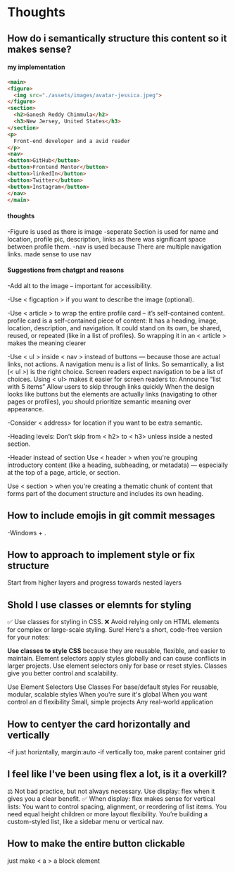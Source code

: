 # Thoughts

## How do i semantically structure this content so it makes sense?
#### my implementation
```html
<main>
<figure>
  <img src="./assets/images/avatar-jessica.jpeg">
</figure>
<section>
  <h2>Ganesh Reddy Chimmula</h2>
  <h3>New Jersey, United States</h3>
</section>
<p>
  Front-end developer and a avid reader
</p>
<nav>
<button>GitHub</button>
<button>Frontend Mentor</button>
<button>linkedIn</button>
<button>Twitter</button>
<button>Instagram</button>
</nav>
</main>
```
#### thoughts
-Figure is used as there is image
-seperate Section is used for name and location, profile pic, description, links as there was significant space between profile them.
-nav is used because There are multiple navigation links. made sense to use nav

#### Suggestions from chatgpt and reasons
-Add alt to the image – important for accessibility.

-Use < figcaption > if you want to describe the image (optional).

-Use < article > to wrap the entire profile card – it’s self-contained content.
profile card is a self-contained piece of content:
It has a heading, image, location, description, and navigation.
It could stand on its own, be shared, reused, or repeated (like in a list of profiles).
So wrapping it in an < article > makes the meaning clearer

-Use < ul > inside < nav > instead of buttons — because those are actual links, not actions.
A navigation menu is a list of links.
So semantically, a list (< ul >) is the right choice.
Screen readers expect navigation to be a list of choices.
Using < ul> makes it easier for screen readers to:
Announce “list with 5 items”
Allow users to skip through links quickly
When the design looks like buttons but the elements are actually links (navigating to other pages or profiles), you should prioritize semantic meaning over appearance.

-Consider < address> for location if you want to be extra semantic.

-Heading levels: Don’t skip from < h2> to < h3> unless inside a nested section.

-Header instead of section
Use < header > when you're grouping introductory content (like a heading, subheading, or metadata) — especially at the top of a page, article, or section.

Use < section > when you're creating a thematic chunk of content that forms part of the document structure and includes its own heading.


## How to include emojis in git commit messages

-Windows + .

## How to approach to implement style or fix structure

Start from higher layers and progress towards nested layers

## Shold I use classes or elemnts for styling
✅ Use classes for styling in CSS.
❌ Avoid relying only on HTML elements for complex or large-scale styling.
Sure! Here's a short, code-free version for your notes:

**Use classes to style CSS** because they are reusable, flexible, and easier to maintain. Element selectors apply styles globally and can cause conflicts in larger projects. Use element selectors only for base or reset styles. Classes give you better control and scalability.

Use Element Selectors	              Use Classes
For base/default styles     	 For reusable, modular, scalable styles
When you're sure it's global	 When you want control an   d flexibility
Small, simple projects	         Any real-world application

## How to centyer the card horizontally and vertically
-if just horizntally, margin:auto
-if vertically too, make parent container grid

## I feel like I've been using flex a lot, is it a overkill?
⚖️ Not bad practice, but not always necessary. Use display: flex when it gives you a clear benefit.
✅ When display: flex makes sense for vertical lists:
You want to control spacing, alignment, or reordering of list items.
You need equal height children or more layout flexibility.
You’re building a custom-styled list, like a sidebar menu or vertical nav.

## How to make the entire button clickable
just make < a > a block element

